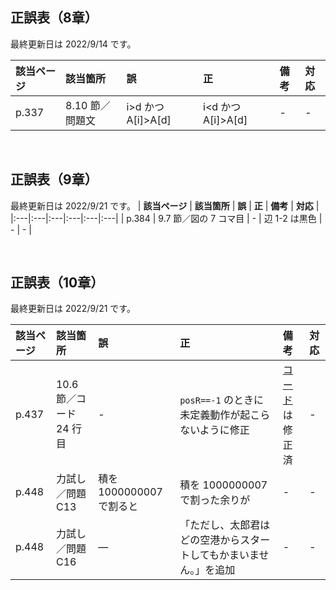 ## 正誤表（8章）
最終更新日は 2022/9/14 です。

| **該当ページ** | **該当箇所** | **誤** | **正** | **備考** | **対応** |
|:---|:---|:---|:---|:---|:---|
| p.337 | 8.10 節／問題文 | i>d かつ A[i]>A[d] | i<d かつ A[i]>A[d] | - | - |

<br />

## 正誤表（9章）
最終更新日は 2022/9/21 です。
| **該当ページ** | **該当箇所** | **誤** | **正** | **備考** | **対応** |
|:---|:---|:---|:---|:---|:---|
| p.384 | 9.7 節／図の 7 コマ目 | - | 辺 1-2 は黒色 | - | - |

<br />

## 正誤表（10章）
最終更新日は 2022/9/21 です。

| **該当ページ** | **該当箇所** | **誤** | **正** | **備考** | **対応** |
|:---|:---|:---|:---|:---|:---|
| p.437 | 10.6 節／コード 24 行目 | - | <code>posR==-1</code> のときに未定義動作が起こらないように修正 | [コード](https://github.com/E869120/kyopro-tessoku/blob/main/codes/cpp/chap10/answer_A76.cpp)は修正済 | - |
| p.448 | 力試し／問題 C13 | 積を 1000000007 で割ると | 積を 1000000007 で割った余りが | - | - |
| p.448 | 力試し／問題 C16 | ― | 「ただし、太郎君はどの空港からスタートしてもかまいません。」を追加 | - | - |
